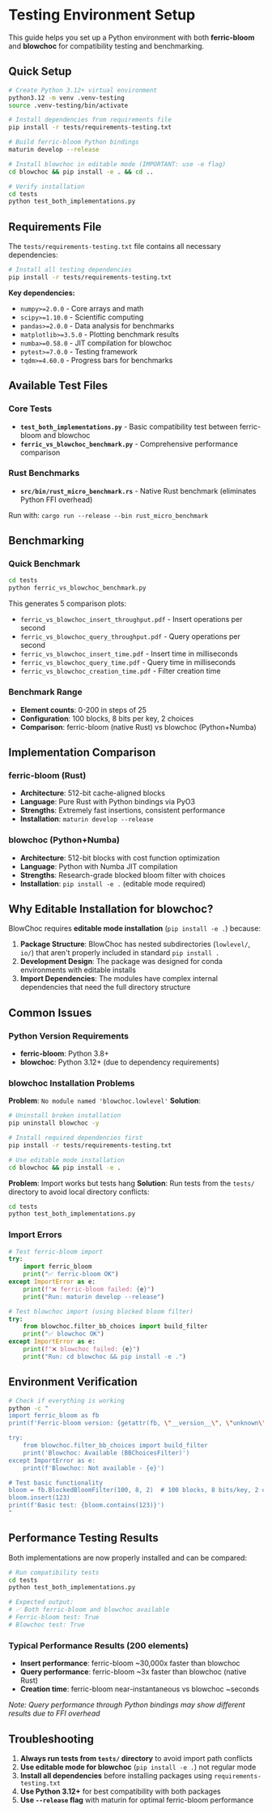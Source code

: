 # Testing Environment Setup

This guide helps you set up a Python environment with both **ferric-bloom** and **blowchoc** for compatibility testing and benchmarking.

## Quick Setup

```bash
# Create Python 3.12+ virtual environment
python3.12 -m venv .venv-testing
source .venv-testing/bin/activate

# Install dependencies from requirements file
pip install -r tests/requirements-testing.txt

# Build ferric-bloom Python bindings
maturin develop --release

# Install blowchoc in editable mode (IMPORTANT: use -e flag)
cd blowchoc && pip install -e . && cd ..

# Verify installation
cd tests
python test_both_implementations.py
```

## Requirements File

The `tests/requirements-testing.txt` file contains all necessary dependencies:

```bash
# Install all testing dependencies
pip install -r tests/requirements-testing.txt
```

**Key dependencies:**
- `numpy>=2.0.0` - Core arrays and math
- `scipy>=1.10.0` - Scientific computing  
- `pandas>=2.0.0` - Data analysis for benchmarks
- `matplotlib>=3.5.0` - Plotting benchmark results
- `numba>=0.58.0` - JIT compilation for blowchoc
- `pytest>=7.0.0` - Testing framework
- `tqdm>=4.60.0` - Progress bars for benchmarks

## Available Test Files

### Core Tests
- **`test_both_implementations.py`** - Basic compatibility test between ferric-bloom and blowchoc
- **`ferric_vs_blowchoc_benchmark.py`** - Comprehensive performance comparison

### Rust Benchmarks
- **`src/bin/rust_micro_benchmark.rs`** - Native Rust benchmark (eliminates Python FFI overhead)

Run with: `cargo run --release --bin rust_micro_benchmark`

## Benchmarking

### Quick Benchmark
```bash
cd tests
python ferric_vs_blowchoc_benchmark.py
```

This generates 5 comparison plots:
- `ferric_vs_blowchoc_insert_throughput.pdf` - Insert operations per second
- `ferric_vs_blowchoc_query_throughput.pdf` - Query operations per second  
- `ferric_vs_blowchoc_insert_time.pdf` - Insert time in milliseconds
- `ferric_vs_blowchoc_query_time.pdf` - Query time in milliseconds
- `ferric_vs_blowchoc_creation_time.pdf` - Filter creation time

### Benchmark Range
- **Element counts**: 0-200 in steps of 25
- **Configuration**: 100 blocks, 8 bits per key, 2 choices
- **Comparison**: ferric-bloom (native Rust) vs blowchoc (Python+Numba)

## Implementation Comparison

### ferric-bloom (Rust)
- **Architecture**: 512-bit cache-aligned blocks
- **Language**: Pure Rust with Python bindings via PyO3
- **Strengths**: Extremely fast insertions, consistent performance
- **Installation**: `maturin develop --release`

### blowchoc (Python+Numba)
- **Architecture**: 512-bit blocks with cost function optimization
- **Language**: Python with Numba JIT compilation
- **Strengths**: Research-grade blocked bloom filter with choices
- **Installation**: `pip install -e .` (editable mode required)

## Why Editable Installation for blowchoc?

BlowChoc requires **editable mode installation** (`pip install -e .`) because:

1. **Package Structure**: BlowChoc has nested subdirectories (`lowlevel/`, `io/`) that aren't properly included in standard `pip install .`
2. **Development Design**: The package was designed for conda environments with editable installs
3. **Import Dependencies**: The modules have complex internal dependencies that need the full directory structure

## Common Issues

### Python Version Requirements
- **ferric-bloom**: Python 3.8+
- **blowchoc**: Python 3.12+ (due to dependency requirements)

### blowchoc Installation Problems

**Problem**: `No module named 'blowchoc.lowlevel'`
**Solution**: 
```bash
# Uninstall broken installation
pip uninstall blowchoc -y

# Install required dependencies first
pip install -r tests/requirements-testing.txt

# Use editable mode installation
cd blowchoc && pip install -e .
```

**Problem**: Import works but tests hang
**Solution**: Run tests from the `tests/` directory to avoid local directory conflicts:
```bash
cd tests
python test_both_implementations.py
```

### Import Errors
```python
# Test ferric-bloom import
try:
    import ferric_bloom
    print("✅ ferric-bloom OK")
except ImportError as e:
    print(f"❌ ferric-bloom failed: {e}")
    print("Run: maturin develop --release")

# Test blowchoc import (using blocked bloom filter)
try:
    from blowchoc.filter_bb_choices import build_filter
    print("✅ blowchoc OK")
except ImportError as e:
    print(f"❌ blowchoc failed: {e}")
    print("Run: cd blowchoc && pip install -e .")
```

## Environment Verification

```bash
# Check if everything is working
python -c "
import ferric_bloom as fb
print(f'Ferric-bloom version: {getattr(fb, \"__version__\", \"unknown\")}')

try:
    from blowchoc.filter_bb_choices import build_filter
    print('Blowchoc: Available (BBChoicesFilter)')
except ImportError as e:
    print(f'Blowchoc: Not available - {e}')

# Test basic functionality
bloom = fb.BlockedBloomFilter(100, 8, 2)  # 100 blocks, 8 bits/key, 2 choices
bloom.insert(123)
print(f'Basic test: {bloom.contains(123)}')
"
```

## Performance Testing Results

Both implementations are now properly installed and can be compared:

```bash
# Run compatibility tests
cd tests
python test_both_implementations.py

# Expected output:
# ✅ Both ferric-bloom and blowchoc available
# Ferric-bloom test: True
# Blowchoc test: True
```

### Typical Performance Results (200 elements)
- **Insert performance**: ferric-bloom ~30,000x faster than blowchoc
- **Query performance**: ferric-bloom ~3x faster than blowchoc (native Rust)
- **Creation time**: ferric-bloom near-instantaneous vs blowchoc ~seconds

*Note: Query performance through Python bindings may show different results due to FFI overhead*

## Troubleshooting

1. **Always run tests from `tests/` directory** to avoid import path conflicts
2. **Use editable mode for blowchoc** (`pip install -e .`) not regular mode
3. **Install all dependencies** before installing packages using `requirements-testing.txt`
4. **Use Python 3.12+** for best compatibility with both packages
5. **Use `--release` flag** with maturin for optimal ferric-bloom performance
